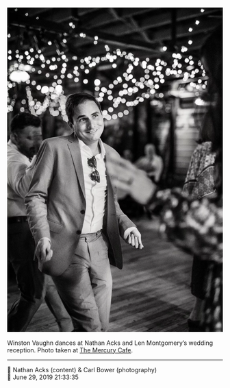 ![Winston Vaughn dances](assets/abf1643eac818117c08db0ca3cf819e7.webp)

Winston Vaughn dances at Nathan Acks and Len Montgomery’s wedding reception. Photo taken at [The Mercury Cafe](http://mercurycafe.com/).

- - - -

<span aria-hidden="true">👥</span> Nathan Acks (content) & Carl Bower (photography)  
<span aria-hidden="true">📅</span> June 29, 2019 21:33:35
